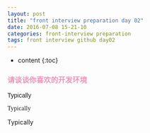 ```yaml
---
layout: post
title: "front interview preparation day 02"
date: 2016-07-08 15-21-10
categories: front-interview preparation
tags: front interview github day02
---
```


* content
{:toc}

### <font color="#f095bc">请谈谈你喜欢的开发环境</font>
<style>
@font-face{
font-family:Helvetica;
src:url('../Helvetica/Helvetica.ttf');
}
</style>
<p style="font-family:Helvetica">Typically</p>
<p style="font-family:Microsoft Yahei">Typically</p>
<p style="font-family:">Typically</p>  

    